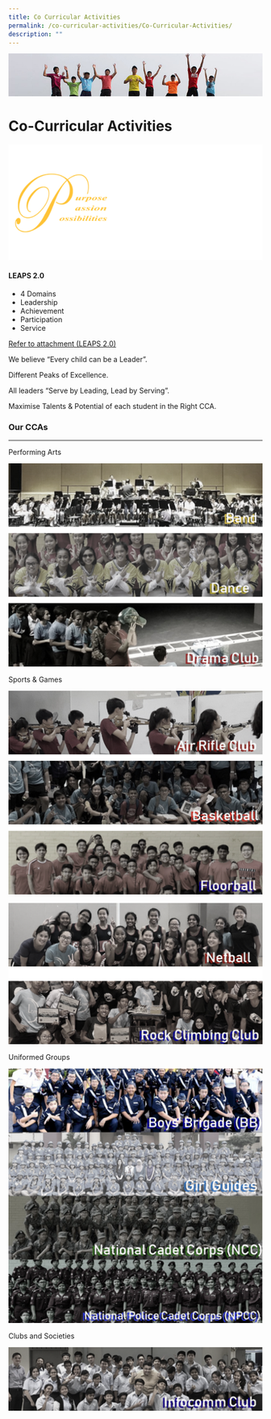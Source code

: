 ```yaml
---
title: Co Curricular Activities
permalink: /co-curricular-activities/Co-Curricular-Activities/
description: ""
---
```


![](/images/Banner.jpg)

Co-Curricular Activities
========================

![](/images/CCA1.png)

#### LEAPS 2.0

*   4 Domains
*   Leadership
*   Achievement
*   Participation
*   Service


[Refer to attachment (LEAPS 2.0)](/files/leaps%202%200.pdf)


We believe “Every child can be a Leader”.

Different Peaks of Excellence.

All leaders “Serve by Leading, Lead by Serving”.

Maximise Talents & Potential of each student in the Right CCA.


### Our CCAs
--------

Performing Arts

![](/images/Performingarts.png)

Sports & Games

![](/images/Sportsandgames.png)

![](/images/Sports.png)

Uniformed Groups

![](/images/UG.png)

Clubs and Societies

![](/images/Clubs.png)